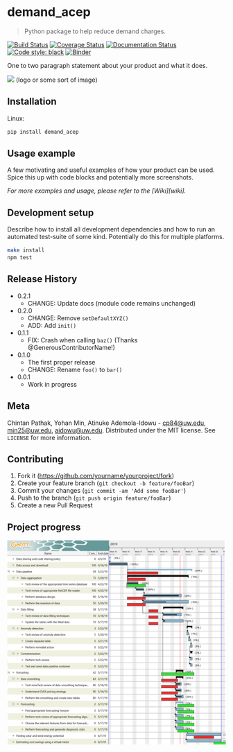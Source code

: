 # demand_acep
> Python package to help reduce demand charges.

[![Build Status](https://travis-ci.com/reconjohn/demand_acep.svg?branch=master)](https://travis-ci.com/reconjohn/demand_acep) [![Coverage Status](https://coveralls.io/repos/github/reconjohn/demand_acep/badge.svg?branch=master)](https://coveralls.io/github/reconjohn/demand_acep?branch=master) [![Documentation Status](https://readthedocs.org/projects/demand-acep/badge/?version=latest)](https://demand-acep.readthedocs.io/en/latest/?badge=latest) <a href="https://github.com/ambv/black"><img alt="Code style: black" src="https://img.shields.io/badge/code%20style-black-000000.svg"></a> [![Binder](https://mybinder.org/badge_logo.svg)](https://mybinder.org/v2/gh/demand-consults/demand_acep/master)

One to two paragraph statement about your product and what it does.

![](header.png) (logo or some sort of image)

## Installation

Linux:

```sh
pip install demand_acep
```


## Usage example

A few motivating and useful examples of how your product can be used. Spice this up with code blocks and potentially more screenshots.

_For more examples and usage, please refer to the [Wiki][wiki]._

## Development setup

Describe how to install all development dependencies and how to run an automated test-suite of some kind. Potentially do this for multiple platforms.

```sh
make install
npm test
```

## Release History

* 0.2.1
    * CHANGE: Update docs (module code remains unchanged)
* 0.2.0
    * CHANGE: Remove `setDefaultXYZ()`
    * ADD: Add `init()`
* 0.1.1
    * FIX: Crash when calling `baz()` (Thanks @GenerousContributorName!)
* 0.1.0
    * The first proper release
    * CHANGE: Rename `foo()` to `bar()`
* 0.0.1
    * Work in progress

## Meta

Chintan Pathak, Yohan Min, Atinuke Ademola-Idowu - cp84@uw.edu, min25@uw.edu, aidowu@uw.edu.
Distributed under the MIT license. See ``LICENSE`` for more information.


## Contributing

1. Fork it (<https://github.com/yourname/yourproject/fork>)
2. Create your feature branch (`git checkout -b feature/fooBar`)
3. Commit your changes (`git commit -am 'Add some fooBar'`)
4. Push to the branch (`git push origin feature/fooBar`)
5. Create a new Pull Request


## Project progress

![Progress Gantt Chart](progress.png)
